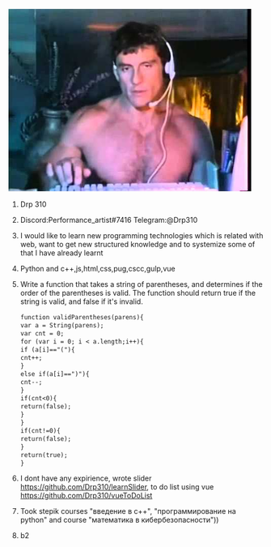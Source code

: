 ![picture](./hqdefault.jpg 'я')

1. Drp 310

2. Discord:Performance_artist#7416 Telegram:@Drp310

3. I would like to learn new programming technologies which is related with web, want to get new structured
   knowledge and to systemize some of that I have already learnt

4. Python and c++,js,html,css,pug,cscc,gulp,vue

5. Write a function that takes a string of parentheses, and determines if the order of the parentheses is valid. The function should return true if the string is valid, and false if it's invalid.

   ```
   function validParentheses(parens){
   var a = String(parens);
   var cnt = 0;
   for (var i = 0; i < a.length;i++){
   if (a[i]=="("){
   cnt++;
   }
   else if(a[i]==")"){
   cnt--;
   }
   if(cnt<0){
   return(false);
   }
   }
   if(cnt!=0){
   return(false);
   }
   return(true);
   }
   ```

6. I dont have any expirience, wrote slider https://github.com/Drp310/learnSlider, to do list using vue https://github.com/Drp310/vueToDoList

7. Took stepik courses "введение в с++", "программирование на python" and course "математика в кибербезопасности"))

8. b2
